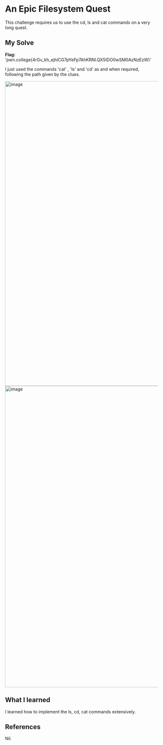 # An Epic Filesystem Quest
This challenge requires us to use the cd, ls and cat commands on a very long quest.

## My Solve
**Flag:**  'pwn.college{4rGv_kh_ejhlCG7pYeFp7AhKRNI.QX5IDO0wSM0AzNzEzW}'

I just used the commands 'cat' , 'ls' and 'cd' as and when required, following the path given by the clues.

<img width="1338" height="1004" alt="image" src="https://github.com/user-attachments/assets/c543274d-85c4-4d4a-b804-4fadbaabbbe7" />

<img width="1652" height="993" alt="image" src="https://github.com/user-attachments/assets/f381c04b-631e-4285-ac37-06469b2ba281" />

## What I learned
I learned how to implement the ls, cd, cat commands extensively.

## References
Nil.
